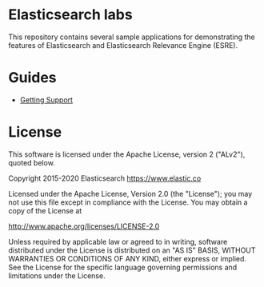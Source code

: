 # Elasticsearch labs

This repository contains several sample applications for demonstrating the features of Elasticsearch and Elasticsearch Relevance Engine (ESRE).

# Guides 
- [Getting Support](docs/SUPPORT.md)
  
# License
This software is licensed under the Apache License, version 2 ("ALv2"), quoted below.

Copyright 2015-2020 Elasticsearch https://www.elastic.co

Licensed under the Apache License, Version 2.0 (the "License"); you may not use this file except in compliance with the License. You may obtain a copy of the License at

http://www.apache.org/licenses/LICENSE-2.0

Unless required by applicable law or agreed to in writing, software distributed under the License is distributed on an "AS IS" BASIS, WITHOUT WARRANTIES OR CONDITIONS OF ANY KIND, either express or implied. See the License for the specific language governing permissions and limitations under the License.
